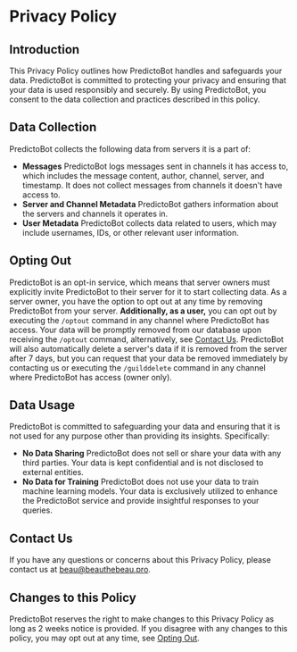 # Privacy Policy

## Introduction

This Privacy Policy outlines how PredictoBot handles and safeguards your data. PredictoBot is committed to protecting
your privacy and ensuring that your data is used responsibly and securely. By using PredictoBot, you consent to the data
collection and practices described in this policy.

## Data Collection

PredictoBot collects the following data from servers it is a part of:

- **Messages** PredictoBot logs messages sent in channels it has access to, which includes the message content, author,
  channel, server, and timestamp. It does not collect messages from channels it doesn't have access to.
- **Server and Channel Metadata** PredictoBot gathers information about the servers and channels it operates in.
- **User Metadata** PredictoBot collects data related to users, which may include usernames, IDs, or other relevant user
  information.

## Opting Out

PredictoBot is an opt-in service, which means that server owners must explicitly invite PredictoBot to their server for
it to start collecting data. As a server owner, you have the option to opt out at any time by removing PredictoBot from
your server. **Additionally, as a user,** you can opt out by executing the `/optout` command in any channel where
PredictoBot has access. Your data will be promptly removed from our database upon receiving the `/optout` command, 
alternatively, see [Contact Us](#contact-us). PredictoBot will also automatically delete a server's data if it is
removed from the server after 7 days, but you can request that your data be removed immediately by contacting us or 
executing the `/guilddelete` command in any channel where PredictoBot has access (owner only).

## Data Usage

PredictoBot is committed to safeguarding your data and ensuring that it is not used for any purpose other than providing
its insights. Specifically:

- **No Data Sharing** PredictoBot does not sell or share your data with any third parties. Your data is kept
  confidential and is not disclosed to external entities.
- **No Data for Training** PredictoBot does not use your data to train machine learning models. Your data is exclusively
  utilized to enhance the PredictoBot service and provide insightful responses to your queries.

## Contact Us

If you have any questions or concerns about this Privacy Policy, please contact us at 
[beau@beauthebeau.pro](mailto:beau@beauthebeau.pro). 

## Changes to this Policy

PredictoBot reserves the right to make changes to this Privacy Policy as long as 2 weeks notice is provided. If you
disagree with any changes to this policy, you may opt out at any time, see [Opting Out](#opting-out).
